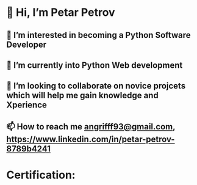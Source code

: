 # 👋 Hi, I’m Petar Petrov
## 👀 I’m interested in becoming a Python Software Developer
## 🌱 I’m currently into Python Web development
## 💞️ I’m looking to collaborate on novice projcets which will help me gain knowledge and Xperience
## 📫 How to reach me angrifff93@gmail.com, https://www.linkedin.com/in/petar-petrov-8789b4241
# Certification:


<!---
Petrofff93/Petrofff93 is a ✨ special ✨ repository because its `README.md` (this file) appears on your GitHub profile.
You can click the Preview link to take a look at your changes.
--->
